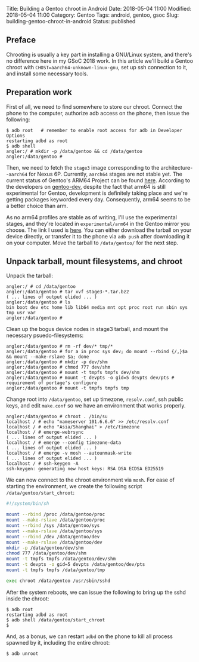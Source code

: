 Title: Building a Gentoo chroot in Android
Date: 2018-05-04 11:00
Modified: 2018-05-04 11:00
Category: Gentoo
Tags: android, gentoo, gsoc
Slug: building-gentoo-chroot-in-android
Status: published

## Preface

Chrooting is usually a key part in installing a GNU/Linux system, and there's no difference here in my GSoC 2018 work. In this article we'll build a Gentoo chroot with `CHOST=aarch64-unknown-linux-gnu`, set up ssh connection to it, and install some necessary tools.

## Preparation work

First of all, we need to find somewhere to store our chroot. Connect the phone to the computer, authorize adb access on the phone, then issue the following:

	$ adb root   # remember to enable root access for adb in Developer Options
	restarting adbd as root
	$ adb shell
	angler:/ # mkdir -p /data/gentoo && cd /data/gentoo
	angler:/data/gentoo #

Then, we need to fetch the `stage3` image corresponding to the architecture--`aarch64` for Nexus 6P. Currently, `aarch64` stages are not stable yet. The current status of Gentoo's ARM64 Project can be found [here][1]. According to the developers on [gentoo-dev](mailto:gentoo-dev@lists.gentoo.org), despite the fact that arm64 is still experimental for Gentoo, development is definitely taking place and we're getting packages keyworded every day. Consequently, arm64 seems to be a better choice than arm.

As no arm64 profiles are stable as of writing, I'll use the experimental stages, and they're located in `experimental/arm64` in the Gentoo mirror you choose. The link I used is [here][2]. You can either download the tarball on your device directly, or transfer it to the phone via `adb push` after downloading it on your computer. Move the tarball to `/data/gentoo/` for the next step.

## Unpack tarball, mount filesystems, and chroot

Unpack the tarball:

	angler:/ # cd /data/gentoo
	angler:/data/gentoo # tar xvf stage3-*.tar.bz2
	( ... lines of output elided ... )
	angler:/data/gentoo # ls
	bin boot dev etc home lib lib64 media mnt opt proc root run sbin sys tmp usr var
	angler:/data/gentoo #
	
Clean up the bogus device nodes in stage3 tarball, and mount the necessary psuedo-filesystems:

	angler:/data/gentoo # rm -rf dev/* tmp/*
	angler:/data/gentoo # for a in proc sys dev; do mount --rbind {/,}$a && mount --make-rslave $a; done
	angler:/data/gentoo # mkdir -p dev/shm
	angler:/data/gentoo # chmod 777 dev/shm
	angler:/data/gentoo # mount -t tmpfs tmpfs dev/shm
	angler:/data/gentoo # mount -t devpts -o gid=5 devpts dev/pts # requirement of portage's configure
	angler:/data/gentoo # mount -t tmpfs tmpfs tmp
	
Change root into `/data/gentoo`, set up timezone, `resolv.conf`, ssh public keys, and edit `make.conf` so we have an environment that works properly.

	angler:/data/gentoo # chroot . /bin/su
	localhost / # echo "nameserver 101.6.6.6" >> /etc/resolv.conf
	localhost / # echo "Asia/Shanghai" > /etc/timezone
	localhost / # emerge-webrsync
	( ... lines of output elided ... )
	localhost / # emerge --config timezone-data
	( ... lines of output elided ... )
	localhost / # emerge -v mosh --autounmask-write
	( ... lines of output elided ... )
	localhost / # ssh-keygen -A
	ssh-keygen: generating new host keys: RSA DSA ECDSA ED25519
	
We can now connect to the chroot environment via `mosh`. For ease of starting the environment, we create the following script `/data/gentoo/start_chroot`:

```bash
#!/system/bin/sh

mount --rbind /proc /data/gentoo/proc
mount --make-rslave /data/gentoo/proc
mount --rbind /sys /data/gentoo/sys
mount --make-rslave /data/gentoo/sys
mount --rbind /dev /data/gentoo/dev
mount --make-rslave /data/gentoo/dev
mkdir -p /data/gentoo/dev/shm
chmod 777 /data/gentoo/dev/shm
mount -t tmpfs tmpfs /data/gentoo/dev/shm
mount -t devpts -o gid=5 devpts /data/gentoo/dev/pts
mount -t tmpfs tmpfs /data/gentoo/tmp

exec chroot /data/gentoo /usr/sbin/sshd
```

After the system reboots, we can issue the following to bring up the sshd inside the chroot:

	$ adb root
	restarting adbd as root
	$ adb shell /data/gentoo/start_chroot
	$
	
And, as a bonus, we can restart `adbd` on the phone to kill all process spawned by it, including the entire chroot:

	$ adb unroot


[1]: https://wiki.gentoo.org/wiki/Project:ARM64
[2]: https://mirrors.tuna.tsinghua.edu.cn/gentoo/experimental/arm64/stage3-arm64-20180305.tar.bz2
